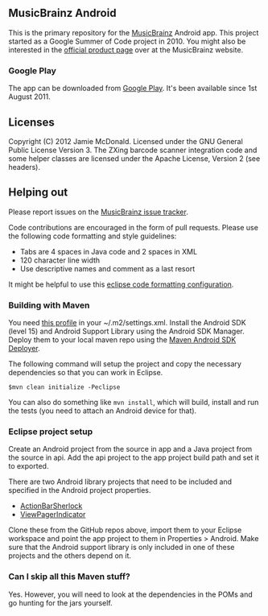 ## MusicBrainz Android

This is the primary repository for the [MusicBrainz](http://www.musicbrainz.org) Android app. This project started as a Google Summer of Code project in 2010. You might also be interested in the [official product page](http://musicbrainz.org/doc/MusicBrainz_for_Android) over at the MusicBrainz website.

### Google Play

The app can be downloaded from [Google Play](https://market.android.com/details?id=org.musicbrainz.mobile). It's been available since 1st August 2011.

## Licenses

Copyright (C) 2012 Jamie McDonald. Licensed under the GNU General Public License Version 3.
The ZXing barcode scanner integration code and some helper classes are licensed under the Apache License, Version 2 (see headers).

## Helping out

Please report issues on the [MusicBrainz issue tracker](http://tickets.musicbrainz.org/).

Code contributions are encouraged in the form of pull requests. Please use the following code formatting and style guidelines:

* Tabs are 4 spaces in Java code and 2 spaces in XML
* 120 character line width
* Use descriptive names and comment as a last resort

It might be helpful to use this [eclipse code formatting configuration](https://github.com/novoda/public-mvn-repo/blob/master/eclipse/clean_code_formatter_profile.xml).

### Building with Maven

You need [this profile](https://github.com/novoda/public-mvn-repo/blob/master/poms/settings.xml) in your ~/.m2/settings.xml. 
Install the Android SDK (level 15) and Android Support Library using the Android SDK Manager. Deploy them to your local maven repo using the [Maven Android SDK Deployer](https://github.com/mosabua/maven-android-sdk-deployer).

The following command will setup the project and copy the necessary dependencies so that you can work in Eclipse.

    $mvn clean initialize -Peclipse
  
You can also do something like `mvn install`, which will build, install and run the tests (you need to attach an Android device for that).

### Eclipse project setup

Create an Android project from the source in app and a Java project from the source in api. Add the api project to the app project build path and set it to exported.

There are two Android library projects that need to be included and specified in the Android project properties.

* [ActionBarSherlock](https://github.com/JakeWharton/ActionBarSherlock)
* [ViewPagerIndicator](https://github.com/JakeWharton/Android-ViewPagerIndicator)
  
Clone these from the GitHub repos above, import them to your Eclipse workspace and point the app project to them in Properties > Android. Make sure that the Android support library is only included in one of these projects and the others depend on it.

### Can I skip all this Maven stuff?

Yes. However, you will need to look at the dependencies in the POMs and go hunting for the jars yourself.